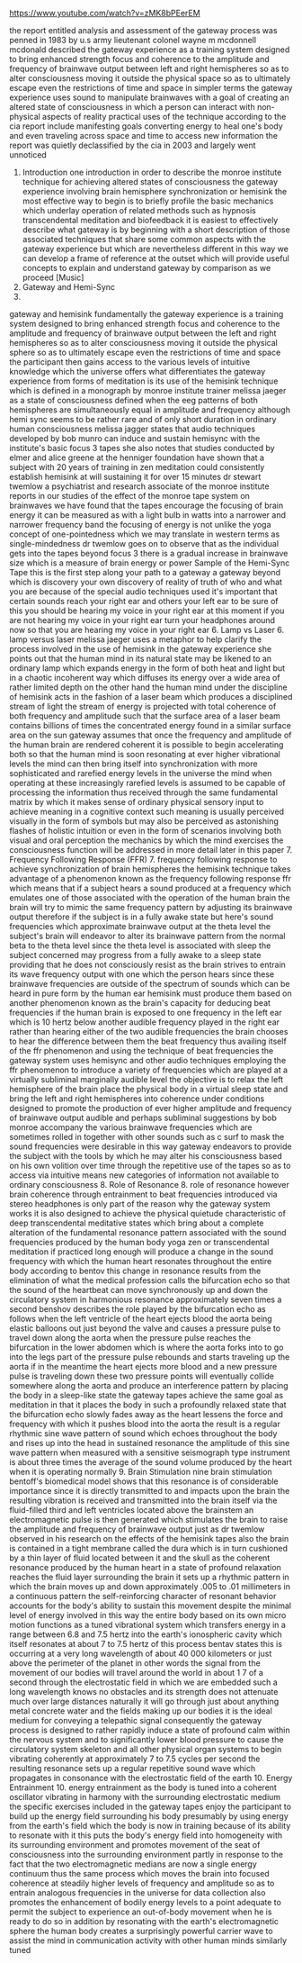 https://www.youtube.com/watch?v=zMK8bPEerEM

the report entitled analysis and
assessment of the gateway process was
penned in 1983 by u.s army lieutenant
colonel wayne m mcdonnell mcdonald
described the gateway experience as a
training system designed to bring
enhanced strength focus and coherence to
the amplitude and frequency of brainwave
output between left and right
hemispheres so as to alter consciousness
moving it outside the physical space so
as to ultimately escape even the
restrictions of time and space in
simpler terms the gateway experience
uses sound to manipulate brainwaves with
a goal of creating an altered state of
consciousness in which a person can
interact with non-physical aspects of
reality practical uses of the technique
according to the cia report include
manifesting goals converting energy to
heal one's body and even traveling
across space and time to access new
information
the report was quietly declassified by
the cia in 2003 and largely went
unnoticed
1. Introduction
one
introduction
in order to describe the monroe
institute technique for achieving
altered states of consciousness the
gateway experience involving brain
hemisphere synchronization or hemisink
the most effective way to begin is to
briefly profile the basic mechanics
which underlay operation of related
methods such as hypnosis transcendental
meditation and biofeedback it is easiest
to effectively describe what gateway is
by beginning with a short description of
those associated techniques that share
some common aspects with the gateway
experience but which are nevertheless
different
in this way we can develop a frame of
reference at the outset which will
provide useful concepts to explain and
understand gateway by comparison as we
proceed
[Music]
5. Gateway and Hemi-Sync
5.
gateway and hemisink
fundamentally the gateway experience is
a training system designed to bring
enhanced strength focus and coherence to
the amplitude and frequency of brainwave
output between the left and right
hemispheres so as to alter consciousness
moving it outside the physical sphere so
as to ultimately escape even the
restrictions of time and space the
participant then gains access to the
various levels of intuitive knowledge
which the universe offers what
differentiates the gateway experience
from forms of meditation is its use of
the hemisink technique which is defined
in a monograph by monroe institute
trainer melissa jaeger as a state of
consciousness defined when the eeg
patterns of both hemispheres are
simultaneously equal in amplitude and
frequency although hemi sync seems to be
rather rare and of only short duration
in ordinary human consciousness melissa
jagger states that audio techniques
developed by bob munro can induce and
sustain hemisync with the institute's
basic focus 3 tapes she also notes that
studies conducted by elmer and alice
greene at the henniger foundation have
shown that a subject with 20 years of
training in zen meditation could
consistently establish hemisink at will
sustaining it for over 15 minutes
dr stewart twemlow a psychiatrist and
research associate of the monroe
institute reports in our studies of the
effect of the monroe tape system on
brainwaves we have found that the tapes
encourage the focusing of brain energy
it can be measured as with a light bulb
in watts into a narrower and narrower
frequency band the focusing of energy is
not unlike the yoga concept of
one-pointedness which we may translate
in western terms as single-mindedness dr
twemlow goes on to observe that as the
individual gets into the tapes beyond
focus 3 there is a gradual increase in
brainwave size which is a measure of
brain energy or power
Sample of the Hemi-Sync Tape
this is the first step along your path
to a gateway
a gateway beyond which is discovery
your own discovery of reality of truth
of who and what you are
because of the special audio techniques
used
it's important that certain sounds reach
your right ear and others your left ear
to be sure of this you should be hearing
my voice in your right ear at this
moment
if you are not hearing my voice in your
right ear
turn your headphones around now
so that you are hearing my voice in your
right ear
6. Lamp vs Laser
6.
lamp versus laser
melissa jaeger uses a metaphor to help
clarify the process involved in the use
of hemisink in the gateway experience
she points out that the human mind in
its natural state may be likened to an
ordinary lamp which expands energy in
the form of both heat and light but in a
chaotic incoherent way which diffuses
its energy over a wide area of rather
limited depth on the other hand the
human mind under the discipline of
hemisink acts in the fashion of a laser
beam which produces a disciplined stream
of light the stream of energy is
projected with total coherence of both
frequency and amplitude such that the
surface area of a laser beam contains
billions of times the concentrated
energy found in a similar surface area
on the sun gateway assumes that once the
frequency and amplitude of the human
brain are rendered coherent it is
possible to begin accelerating both so
that the human mind is soon resonating
at ever higher vibrational levels the
mind can then bring itself into
synchronization with more sophisticated
and rarefied energy levels in the
universe the mind when operating at
these increasingly rarefied levels is
assumed to be capable of processing the
information thus received through the
same fundamental matrix by which it
makes sense of ordinary physical sensory
input to achieve meaning in a cognitive
context
such meaning is usually perceived
visually in the form of symbols but may
also be perceived as astonishing flashes
of holistic intuition or even in the
form of scenarios involving both visual
and oral perception the mechanics by
which the mind exercises the
consciousness function will be addressed
in more detail later in this paper
7. Frequency Following Response (FFR)
7. frequency following response
to achieve synchronization of brain
hemispheres the hemisink technique takes
advantage of a phenomenon known as the
frequency following response ffr which
means that if a subject hears a sound
produced at a frequency which emulates
one of those associated with the
operation of the human brain the brain
will try to mimic the same frequency
pattern by adjusting its brainwave
output therefore if the subject is in a
fully awake state but here's sound
frequencies which approximate brainwave
output at the theta level the subject's
brain will endeavor to alter its
brainwave pattern from the normal beta
to the theta level since the theta level
is associated with sleep the subject
concerned may progress from a fully
awake to a sleep state providing that he
does not consciously resist as the brain
strives to entrain its wave frequency
output with one which the person hears
since these brainwave frequencies are
outside of the spectrum of sounds which
can be heard in pure form by the human
ear hemisink must produce them based on
another phenomenon known as the brain's
capacity for deducing beat frequencies
if the human brain is exposed to one
frequency in the left ear which is 10
hertz below another audible frequency
played in the right ear rather than
hearing either of the two audible
frequencies the brain chooses to hear
the difference between them the beat
frequency thus availing itself of the
ffr phenomenon and using the technique
of beat frequencies the gateway system
uses hemisync and other audio techniques
employing the ffr phenomenon to
introduce a variety of frequencies which
are played at a virtually subliminal
marginally audible level the objective
is to relax the left hemisphere of the
brain place the physical body in a
virtual sleep state and bring the left
and right hemispheres into coherence
under conditions designed to promote the
production of ever higher amplitude and
frequency of brainwave output audible
and perhaps subliminal suggestions by
bob monroe accompany the various
brainwave frequencies which are
sometimes rolled in together with other
sounds such as c surf to mask the sound
frequencies were desirable in this way
gateway endeavors to provide the subject
with the tools by which he may alter his
consciousness based on his own volition
over time through the repetitive use of
the tapes so as to access via intuitive
means new categories of information not
available to ordinary consciousness
8. Role of Resonance
8. role of resonance
however brain coherence through
entrainment to beat frequencies
introduced via stereo headphones is only
part of the reason why the gateway
system works it is also designed to
achieve the physical quietude
characteristic of deep transcendental
meditative states which bring about a
complete alteration of the fundamental
resonance pattern associated with the
sound frequencies produced by the human
body yoga zen or transcendental
meditation if practiced long enough will
produce a change in the sound frequency
with which the human heart resonates
throughout the entire body according to
bentov this change in resonance results
from the elimination of what the medical
profession calls the bifurcation echo so
that the sound of the heartbeat can move
synchronously up and down the
circulatory system in harmonious
resonance approximately seven times a
second benshov describes the role played
by the bifurcation echo as follows when
the left ventricle of the heart ejects
blood the aorta being elastic balloons
out just beyond the valve and causes a
pressure pulse to travel down along the
aorta when the pressure pulse reaches
the bifurcation in the lower abdomen
which is where the aorta forks into to
go into the legs part of the pressure
pulse rebounds and starts traveling up
the aorta if in the meantime the heart
ejects more blood and a new pressure
pulse is traveling down these two
pressure points will eventually collide
somewhere along the aorta and produce an
interference pattern by placing the body
in a sleep-like state the gateway tapes
achieve the same goal as meditation in
that it places the body in such a
profoundly relaxed state that the
bifurcation echo slowly fades away as
the heart lessens the force and
frequency with which it pushes blood
into the aorta the result is a regular
rhythmic sine wave pattern of sound
which echoes throughout the body and
rises up into the head in sustained
resonance the amplitude of this sine
wave pattern when measured with a
sensitive seismograph type instrument is
about three times the average of the
sound volume produced by the heart when
it is operating normally
9. Brain Stimulation
nine
brain stimulation
bentoff's biomedical model shows that
this resonance is of considerable
importance since it is directly
transmitted to and impacts upon the
brain the resulting vibration is
received and transmitted into the brain
itself via the fluid-filled third and
left ventricles located above the
brainstem an electromagnetic pulse is
then generated which stimulates the
brain to raise the amplitude and
frequency of brainwave output just as dr
twemlow observed in his research on the
effects of the hemisink tapes also the
brain is contained in a tight membrane
called the dura which is in turn
cushioned by a thin layer of fluid
located between it and the skull as the
coherent resonance produced by the human
heart in a state of profound relaxation
reaches the fluid layer surrounding the
brain it sets up a rhythmic pattern in
which the brain moves up and down
approximately .005
to .01 millimeters in a continuous
pattern the self-reinforcing character
of resonant behavior accounts for the
body's ability to sustain this movement
despite the minimal level of energy
involved in this way the entire body
based on its own micro motion functions
as a tuned vibrational system which
transfers energy in a range between 6.8
and 7.5 hertz into the earth's
ionospheric cavity which itself
resonates at about 7 to 7.5 hertz of
this process bentav states this is
occurring at a very long wavelength of
about 40 000 kilometers or just above
the perimeter of the planet in other
words the signal from the movement of
our bodies will travel around the world
in about 1 7 of a second through the
electrostatic field in which we are
embedded such a long wavelength knows no
obstacles and its strength does not
attenuate much over large distances
naturally it will go through just about
anything metal concrete water and the
fields making up our bodies it is the
ideal medium for conveying a telepathic
signal consequently the gateway process
is designed to rather rapidly induce a
state of profound calm within the
nervous system and to significantly
lower blood pressure to cause the
circulatory system skeleton and all
other physical organ systems to begin
vibrating coherently at approximately 7
to 7.5 cycles per second the resulting
resonance sets up a regular repetitive
sound wave which propagates in
consonance with the electrostatic field
of the earth
10. Energy Entrainment
10. energy entrainment
as the body is tuned into a coherent
oscillator vibrating in harmony with the
surrounding electrostatic medium the
specific exercises included in the
gateway tapes enjoy the participant to
build up the energy field surrounding
his body presumably by using energy from
the earth's field which the body is now
in training because of its ability to
resonate with it this puts the body's
energy field into homogeneity with its
surrounding environment and promotes
movement of the seat of consciousness
into the surrounding environment partly
in response to the fact that the two
electromagnetic medians are now a single
energy continuum thus the same process
which moves the brain into focused
coherence at steadily higher levels of
frequency and amplitude so as to entrain
analogous frequencies in the universe
for data collection also promotes the
enhancement of bodily energy levels to a
point adequate to permit the subject to
experience an out-of-body movement when
he is ready to do so in addition by
resonating with the earth's
electromagnetic sphere the human body
creates a surprisingly powerful carrier
wave to assist the mind in communication
activity with other human minds
similarly tuned
